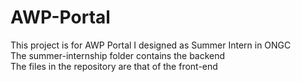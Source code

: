 # AWP-Portal
This project is for AWP Portal I designed as Summer Intern in ONGC
<br>
The summer-internship folder contains the backend
<br>
The files in the repository are that of the front-end

